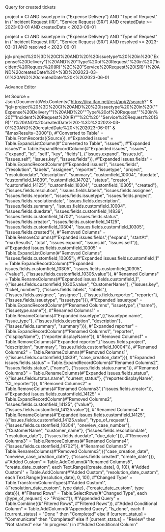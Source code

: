Query for created tickets

project = CI AND  issuetype  in ("Expense Delivery") AND "Type of Request" in ("Incident Request (IR)", "Service Request (SR)") AND createdDate >= 2023-03-01 AND createdDate < 2023-06-01



project = CI AND  issuetype  in ("Expense Delivery") AND "Type of Request" in ("Incident Request (IR)", "Service Request (SR)") AND resolved  >= 2023-03-01 AND resolved < 2023-06-01



jql=project%20%3D%20CI%20AND%20%20issuetype%20%20in%20("Expense%20Delivery")%20AND%20"Type%20of%20Request"%20in%20("Incident%20Request%20(IR)"%2C%20"Service%20Request%20(SR)")%20AND%20createdDate%20>%3D%202023-03-01%20AND%20createdDate%20<%202023-06-01



Advance Editor

let
    Source = Json.Document(Web.Contents("https://jira.ifao.net/rest/api/2/search?" & "jql=project%20%3D%20CI%20AND%20%20issuetype%20%20in%20(""Expense%20Delivery"")%20AND%20""Type%20of%20Request""%20in%20(""Incident%20Request%20(IR)""%2C%20""Service%20Request%20(SR)"")%20AND%20createdDate%20>%3D%202023-03-01%20AND%20createdDate%20<%202023-06-01" & "&maxResults=3000")),
       #"Converted to Table" = Table.FromRecords({Source}),
    #"Expanded issues" = Table.ExpandListColumn(#"Converted to Table", "issues"),
    #"Expanded issues1" = Table.ExpandRecordColumn(#"Expanded issues", "issues", {"expand", "id", "self", "key", "fields"}, {"issues.expand", "issues.id", "issues.self", "issues.key", "issues.fields"}),
    #"Expanded issues.fields" = Table.ExpandRecordColumn(#"Expanded issues1", "issues.fields", {"resolution", "labels", "assignee", "reporter", "issuetype", "project", "resolutiondate", "description", "summary", "customfield_10004", "duedate", "customfield_14839", "customfield_14702", "status", "creator", "customfield_14125", "customfield_10304", "customfield_10305", "created"}, {"issues.fields.resolution", "issues.fields.labels", "issues.fields.assignee", "issues.fields.reporter", "issues.fields.issuetype", "issues.fields.project", "issues.fields.resolutiondate", "issues.fields.description", "issues.fields.summary", "issues.fields.customfield_10004", "issues.fields.duedate", "issues.fields.customfield_14839", "issues.fields.customfield_14702", "issues.fields.status", "issues.fields.creator", "issues.fields.customfield_14125", "issues.fields.customfield_10304", "issues.fields.customfield_10305", "issues.fields.created"}),
    #"Removed Columns" = Table.RemoveColumns(#"Expanded issues.fields",{"expand", "startAt", "maxResults", "total", "issues.expand", "issues.id", "issues.self"}),
    #"Expanded issues.fields.customfield_10305" = Table.ExpandListColumn(#"Removed Columns", "issues.fields.customfield_10305"),
    #"Expanded issues.fields.customfield_1" = Table.ExpandRecordColumn(#"Expanded issues.fields.customfield_10305", "issues.fields.customfield_10305", {"value"}, {"issues.fields.customfield_10305.value"}),
    #"Renamed Columns" = Table.RenameColumns(#"Expanded issues.fields.customfield_1",{{"issues.fields.customfield_10305.value", "CustomerName"}, {"issues.key", "ticket_number"}, {"issues.fields.labels", "labels"}, {"issues.fields.assignee", "assignee"}, {"issues.fields.reporter", "reporter"}, {"issues.fields.issuetype", "issuetype"}}),
    #"Expanded issuetype" = Table.ExpandRecordColumn(#"Renamed Columns", "issuetype", {"name"}, {"issuetype.name"}),
    #"Renamed Columns1" = Table.RenameColumns(#"Expanded issuetype",{{"issuetype.name", "issue_type"}, {"issues.fields.description", "description"}, {"issues.fields.summary", "summary"}}),
    #"Expanded reporter" = Table.ExpandRecordColumn(#"Renamed Columns1", "reporter", {"displayName"}, {"reporter.displayName"}),
    #"Removed Columns1" = Table.RemoveColumns(#"Expanded reporter",{"issues.fields.project", "description", "summary", "issues.fields.customfield_10004"}),
    #"Renamed Columns2" = Table.RenameColumns(#"Removed Columns1",{{"issues.fields.customfield_14839", "case_creation_date"}}),
    #"Expanded issues.fields.status" = Table.ExpandRecordColumn(#"Renamed Columns2", "issues.fields.status", {"name"}, {"issues.fields.status.name"}),
    #"Renamed Columns3" = Table.RenameColumns(#"Expanded issues.fields.status",{{"issues.fields.status.name", "current_status"}, {"reporter.displayName", "CI_reporter"}}),
    #"Removed Columns2" = Table.RemoveColumns(#"Renamed Columns3",{"issues.fields.creator"}),
    #"Expanded issues.fields.customfield_14125" = Table.ExpandRecordColumn(#"Removed Columns2", "issues.fields.customfield_14125", {"value"}, {"issues.fields.customfield_14125.value"}),
    #"Renamed Columns4" = Table.RenameColumns(#"Expanded issues.fields.customfield_14125",{{"issues.fields.customfield_14125.value", "type_of_request"}, {"issues.fields.customfield_10304", "oneview_case_number"}, {"CustomerName", "customer_name"}, {"issues.fields.resolutiondate", "resolution_date"}, {"issues.fields.duedate", "due_date"}}),
    #"Removed Columns3" = Table.RemoveColumns(#"Renamed Columns4",{"issues.fields.customfield_14702"}),
    #"Renamed Columns5" = Table.RenameColumns(#"Removed Columns3",{{"case_creation_date", "oneview_case_creation_date"}, {"issues.fields.created", "create_date"}}),
    #"Added Custom" = Table.AddColumn(#"Renamed Columns5", "create_date_custom", each Text.Range([create_date], 0, 10)),
    #"Added Custom1" = Table.AddColumn(#"Added Custom", "resolution_date_custom", each Text.Range([resolution_date], 0, 10)),
    #"Changed Type" = Table.TransformColumnTypes(#"Added Custom1",{{"resolution_date_custom", type date}, {"create_date_custom", type date}}),
    #"Filtered Rows" = Table.SelectRows(#"Changed Type", each ([type_of_request] <> "Project")),
    #"Appended Query" = Table.Combine({#"Filtered Rows", #"Filtered Rows"}),
    #"Added Conditional Column" = Table.AddColumn(#"Appended Query", "Is_done", each if [current_status] = "Done " then "Completed" else if [current_status] = "Communicate" then "Completed" else if [current_status] = "Review" then "Not started" else "In progress")
in
    #"Added Conditional Column"
